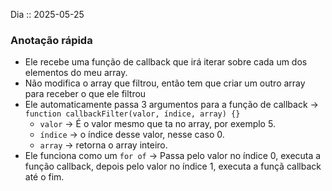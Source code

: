 Dia :: 2025-05-25
### Anotação rápida
- Ele recebe uma função de callback que irá iterar sobre cada um dos elementos do meu array. 
- Não modifica o array que filtrou, então tem que criar um outro array para receber o que ele filtrou
- Ele automaticamente passa 3 argumentos para a função de callback -> `function callbackFilter(valor, índice, array) {}`
	- `valor` -> É o valor mesmo que ta no array, por exemplo 5.
	- `índice` -> o índice desse valor, nesse caso 0.
	- `array` -> retorna o array inteiro.
- Ele funciona como um `for of` -> Passa pelo valor no índice 0, executa a função callback, depois pelo valor no índice 1, executa a funçã callback até o fim.